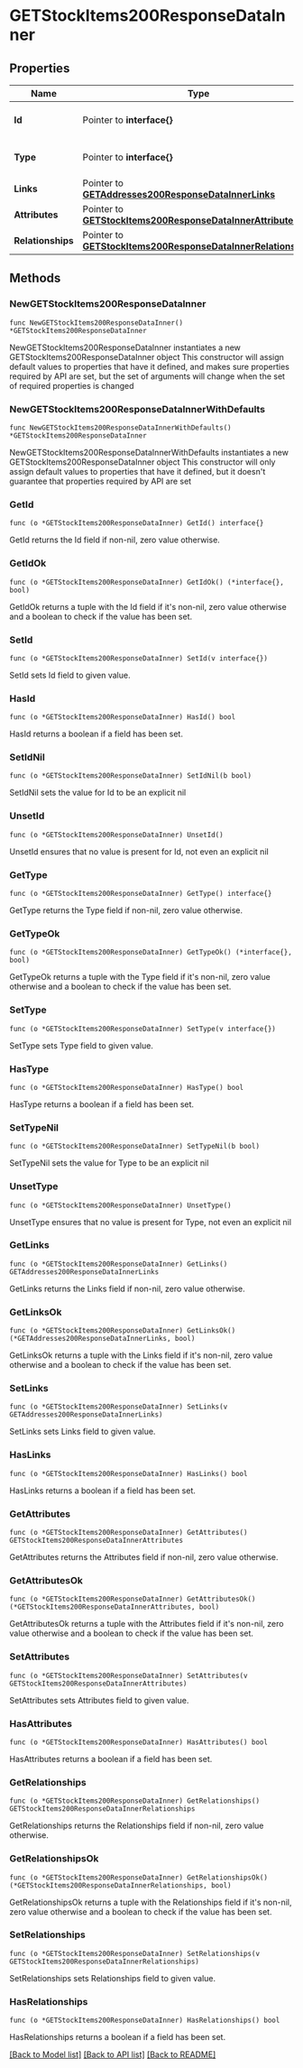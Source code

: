 # GETStockItems200ResponseDataInner

## Properties

Name | Type | Description | Notes
------------ | ------------- | ------------- | -------------
**Id** | Pointer to **interface{}** | The resource&#39;s id | [optional] 
**Type** | Pointer to **interface{}** | The resource&#39;s type | [optional] 
**Links** | Pointer to [**GETAddresses200ResponseDataInnerLinks**](GETAddresses200ResponseDataInnerLinks.md) |  | [optional] 
**Attributes** | Pointer to [**GETStockItems200ResponseDataInnerAttributes**](GETStockItems200ResponseDataInnerAttributes.md) |  | [optional] 
**Relationships** | Pointer to [**GETStockItems200ResponseDataInnerRelationships**](GETStockItems200ResponseDataInnerRelationships.md) |  | [optional] 

## Methods

### NewGETStockItems200ResponseDataInner

`func NewGETStockItems200ResponseDataInner() *GETStockItems200ResponseDataInner`

NewGETStockItems200ResponseDataInner instantiates a new GETStockItems200ResponseDataInner object
This constructor will assign default values to properties that have it defined,
and makes sure properties required by API are set, but the set of arguments
will change when the set of required properties is changed

### NewGETStockItems200ResponseDataInnerWithDefaults

`func NewGETStockItems200ResponseDataInnerWithDefaults() *GETStockItems200ResponseDataInner`

NewGETStockItems200ResponseDataInnerWithDefaults instantiates a new GETStockItems200ResponseDataInner object
This constructor will only assign default values to properties that have it defined,
but it doesn't guarantee that properties required by API are set

### GetId

`func (o *GETStockItems200ResponseDataInner) GetId() interface{}`

GetId returns the Id field if non-nil, zero value otherwise.

### GetIdOk

`func (o *GETStockItems200ResponseDataInner) GetIdOk() (*interface{}, bool)`

GetIdOk returns a tuple with the Id field if it's non-nil, zero value otherwise
and a boolean to check if the value has been set.

### SetId

`func (o *GETStockItems200ResponseDataInner) SetId(v interface{})`

SetId sets Id field to given value.

### HasId

`func (o *GETStockItems200ResponseDataInner) HasId() bool`

HasId returns a boolean if a field has been set.

### SetIdNil

`func (o *GETStockItems200ResponseDataInner) SetIdNil(b bool)`

 SetIdNil sets the value for Id to be an explicit nil

### UnsetId
`func (o *GETStockItems200ResponseDataInner) UnsetId()`

UnsetId ensures that no value is present for Id, not even an explicit nil
### GetType

`func (o *GETStockItems200ResponseDataInner) GetType() interface{}`

GetType returns the Type field if non-nil, zero value otherwise.

### GetTypeOk

`func (o *GETStockItems200ResponseDataInner) GetTypeOk() (*interface{}, bool)`

GetTypeOk returns a tuple with the Type field if it's non-nil, zero value otherwise
and a boolean to check if the value has been set.

### SetType

`func (o *GETStockItems200ResponseDataInner) SetType(v interface{})`

SetType sets Type field to given value.

### HasType

`func (o *GETStockItems200ResponseDataInner) HasType() bool`

HasType returns a boolean if a field has been set.

### SetTypeNil

`func (o *GETStockItems200ResponseDataInner) SetTypeNil(b bool)`

 SetTypeNil sets the value for Type to be an explicit nil

### UnsetType
`func (o *GETStockItems200ResponseDataInner) UnsetType()`

UnsetType ensures that no value is present for Type, not even an explicit nil
### GetLinks

`func (o *GETStockItems200ResponseDataInner) GetLinks() GETAddresses200ResponseDataInnerLinks`

GetLinks returns the Links field if non-nil, zero value otherwise.

### GetLinksOk

`func (o *GETStockItems200ResponseDataInner) GetLinksOk() (*GETAddresses200ResponseDataInnerLinks, bool)`

GetLinksOk returns a tuple with the Links field if it's non-nil, zero value otherwise
and a boolean to check if the value has been set.

### SetLinks

`func (o *GETStockItems200ResponseDataInner) SetLinks(v GETAddresses200ResponseDataInnerLinks)`

SetLinks sets Links field to given value.

### HasLinks

`func (o *GETStockItems200ResponseDataInner) HasLinks() bool`

HasLinks returns a boolean if a field has been set.

### GetAttributes

`func (o *GETStockItems200ResponseDataInner) GetAttributes() GETStockItems200ResponseDataInnerAttributes`

GetAttributes returns the Attributes field if non-nil, zero value otherwise.

### GetAttributesOk

`func (o *GETStockItems200ResponseDataInner) GetAttributesOk() (*GETStockItems200ResponseDataInnerAttributes, bool)`

GetAttributesOk returns a tuple with the Attributes field if it's non-nil, zero value otherwise
and a boolean to check if the value has been set.

### SetAttributes

`func (o *GETStockItems200ResponseDataInner) SetAttributes(v GETStockItems200ResponseDataInnerAttributes)`

SetAttributes sets Attributes field to given value.

### HasAttributes

`func (o *GETStockItems200ResponseDataInner) HasAttributes() bool`

HasAttributes returns a boolean if a field has been set.

### GetRelationships

`func (o *GETStockItems200ResponseDataInner) GetRelationships() GETStockItems200ResponseDataInnerRelationships`

GetRelationships returns the Relationships field if non-nil, zero value otherwise.

### GetRelationshipsOk

`func (o *GETStockItems200ResponseDataInner) GetRelationshipsOk() (*GETStockItems200ResponseDataInnerRelationships, bool)`

GetRelationshipsOk returns a tuple with the Relationships field if it's non-nil, zero value otherwise
and a boolean to check if the value has been set.

### SetRelationships

`func (o *GETStockItems200ResponseDataInner) SetRelationships(v GETStockItems200ResponseDataInnerRelationships)`

SetRelationships sets Relationships field to given value.

### HasRelationships

`func (o *GETStockItems200ResponseDataInner) HasRelationships() bool`

HasRelationships returns a boolean if a field has been set.


[[Back to Model list]](../README.md#documentation-for-models) [[Back to API list]](../README.md#documentation-for-api-endpoints) [[Back to README]](../README.md)


